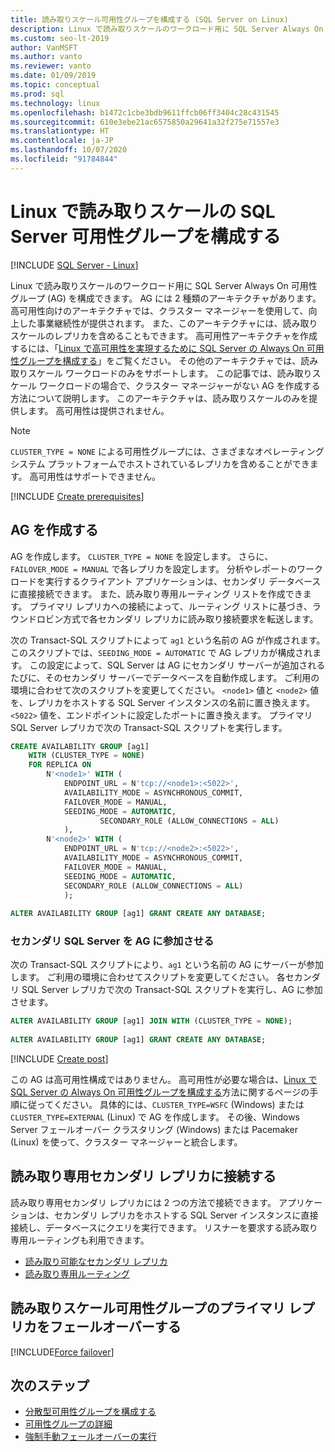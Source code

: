 ```yaml
---
title: 読み取りスケール可用性グループを構成する (SQL Server on Linux)
description: Linux で読み取りスケールのワークロード用に SQL Server Always On 可用性グループ (AG) を構成する方法について説明します。
ms.custom: seo-lt-2019
author: VanMSFT
ms.author: vanto
ms.reviewer: vanto
ms.date: 01/09/2019
ms.topic: conceptual
ms.prod: sql
ms.technology: linux
ms.openlocfilehash: b1472c1cbe3bdb9611ffcb06ff3404c28c431545
ms.sourcegitcommit: 610e3ebe21ac6575850a29641a32f275e71557e3
ms.translationtype: HT
ms.contentlocale: ja-JP
ms.lasthandoff: 10/07/2020
ms.locfileid: "91784844"
---
```

# <a name="configure-a-sql-server-availability-group-for-read-scale-on-linux"></a>Linux で読み取りスケールの SQL Server 可用性グループを構成する

[!INCLUDE [SQL Server - Linux](../includes/applies-to-version/sql-linux.md)]

Linux で読み取りスケールのワークロード用に SQL Server Always On 可用性グループ (AG) を構成できます。 AG には 2 種類のアーキテクチャがあります。 高可用性向けのアーキテクチャでは、クラスター マネージャーを使用して、向上した事業継続性が提供されます。 また、このアーキテクチャには、読み取りスケールのレプリカを含めることもできます。 高可用性アーキテクチャを作成するには、「[Linux で高可用性を実現するために SQL Server の Always On 可用性グループを構成する](sql-server-linux-availability-group-configure-ha.md)」をご覧ください。 その他のアーキテクチャでは、読み取りスケール ワークロードのみをサポートします。 この記事では、読み取りスケール ワークロードの場合で、クラスター マネージャーがない AG を作成する方法について説明します。 このアーキテクチャは、読み取りスケールのみを提供します。 高可用性は提供されません。

> [!NOTE]
> `CLUSTER_TYPE = NONE` による可用性グループには、さまざまなオペレーティング システム プラットフォームでホストされているレプリカを含めることができます。 高可用性はサポートできません。 

[!INCLUDE [Create prerequisites](../includes/ss-linux-cluster-availability-group-create-prereq.md)]

## <a name="create-the-ag"></a>AG を作成する

AG を作成します。 `CLUSTER_TYPE = NONE` を設定します。 さらに、`FAILOVER_MODE = MANUAL` で各レプリカを設定します。 分析やレポートのワークロードを実行するクライアント アプリケーションは、セカンダリ データベースに直接接続できます。 また、読み取り専用ルーティング リストを作成できます。 プライマリ レプリカへの接続によって、ルーティング リストに基づき、ラウンドロビン方式で各セカンダリ レプリカに読み取り接続要求を転送します。

次の Transact-SQL スクリプトによって `ag1` という名前の AG が作成されます。 このスクリプトでは、`SEEDING_MODE = AUTOMATIC` で AG レプリカが構成されます。 この設定によって、SQL Server は AG にセカンダリ サーバーが追加されるたびに、そのセカンダリ サーバーでデータベースを自動作成します。 ご利用の環境に合わせて次のスクリプトを変更してください。 `<node1>` 値と `<node2>` 値を、レプリカをホストする SQL Server インスタンスの名前に置き換えます。 `<5022>` 値を、エンドポイントに設定したポートに置き換えます。 プライマリ SQL Server レプリカで次の Transact-SQL スクリプトを実行します。

```SQL
CREATE AVAILABILITY GROUP [ag1]
    WITH (CLUSTER_TYPE = NONE)
    FOR REPLICA ON
        N'<node1>' WITH (
            ENDPOINT_URL = N'tcp://<node1>:<5022>',
            AVAILABILITY_MODE = ASYNCHRONOUS_COMMIT,
            FAILOVER_MODE = MANUAL,
            SEEDING_MODE = AUTOMATIC,
                    SECONDARY_ROLE (ALLOW_CONNECTIONS = ALL)
            ),
        N'<node2>' WITH ( 
            ENDPOINT_URL = N'tcp://<node2>:<5022>', 
            AVAILABILITY_MODE = ASYNCHRONOUS_COMMIT,
            FAILOVER_MODE = MANUAL,
            SEEDING_MODE = AUTOMATIC,
            SECONDARY_ROLE (ALLOW_CONNECTIONS = ALL)
            );
        
ALTER AVAILABILITY GROUP [ag1] GRANT CREATE ANY DATABASE;
```

### <a name="join-secondary-sql-servers-to-the-ag"></a>セカンダリ SQL Server を AG に参加させる

次の Transact-SQL スクリプトにより、`ag1` という名前の AG にサーバーが参加します。 ご利用の環境に合わせてスクリプトを変更してください。 各セカンダリ SQL Server レプリカで次の Transact-SQL スクリプトを実行し、AG に参加させます。

```SQL
ALTER AVAILABILITY GROUP [ag1] JOIN WITH (CLUSTER_TYPE = NONE);
         
ALTER AVAILABILITY GROUP [ag1] GRANT CREATE ANY DATABASE;
```

[!INCLUDE [Create post](../includes/ss-linux-cluster-availability-group-create-post.md)]

この AG は高可用性構成ではありません。 高可用性が必要な場合は、[Linux で SQL Server の Always On 可用性グループを構成する](sql-server-linux-availability-group-configure-ha.md)方法に関するページの手順に従ってください。 具体的には、`CLUSTER_TYPE=WSFC` (Windows) または `CLUSTER_TYPE=EXTERNAL` (Linux) で AG を作成します。 その後、Windows Server フェールオーバー クラスタリング (Windows) または Pacemaker (Linux) を使って、クラスター マネージャーと統合します。

## <a name="connect-to-read-only-secondary-replicas"></a>読み取り専用セカンダリ レプリカに接続する

読み取り専用セカンダリ レプリカには 2 つの方法で接続できます。 アプリケーションは、セカンダリ レプリカをホストする SQL Server インスタンスに直接接続し、データベースにクエリを実行できます。 リスナーを要求する読み取り専用ルーティングも利用できます。

* [読み取り可能なセカンダリ レプリカ](../database-engine/availability-groups/windows/active-secondaries-readable-secondary-replicas-always-on-availability-groups.md)
* [読み取り専用ルーティング](../database-engine/availability-groups/windows/listeners-client-connectivity-application-failover.md#ConnectToSecondary)

## <a name="fail-over-the-primary-replica-on-a-read-scale-availability-group"></a>読み取りスケール可用性グループのプライマリ レプリカをフェールオーバーする

[!INCLUDE[Force failover](../includes/ss-force-failover-read-scale-out.md)]

## <a name="next-steps"></a>次のステップ

* [分散型可用性グループを構成する](../database-engine/availability-groups/windows/distributed-availability-groups-always-on-availability-groups.md)
* [可用性グループの詳細](../database-engine/availability-groups/windows/overview-of-always-on-availability-groups-sql-server.md)
* [強制手動フェールオーバーの実行](../database-engine/availability-groups/windows/perform-a-forced-manual-failover-of-an-availability-group-sql-server.md)
